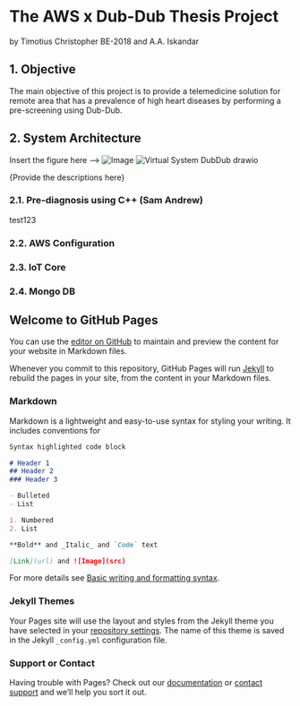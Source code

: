 # The AWS x Dub-Dub Thesis Project
by Timotius Christopher BE-2018 and A.A. Iskandar

## 1. Objective

The main objective of this project is to provide a telemedicine solution for remote area that has a prevalence of high heart diseases by performing a pre-screening using Dub-Dub.

## 2. System Architecture 

Insert the figure here --> ![Image](src)
![Virtual System DubDub drawio](https://user-images.githubusercontent.com/61266571/169597242-93dd7fd7-bc98-493c-abff-bc58efcd93b3.png)




{Provide the descriptions here}

### 2.1. Pre-diagnosis using C++ (Sam Andrew)
test123

### 2.2. AWS Configuration

### 2.3. IoT Core

### 2.4. Mongo DB




## Welcome to GitHub Pages

You can use the [editor on GitHub](https://github.com/mydubdub/aws-dubdub/edit/gh-pages/index.md) to maintain and preview the content for your website in Markdown files.

Whenever you commit to this repository, GitHub Pages will run [Jekyll](https://jekyllrb.com/) to rebuild the pages in your site, from the content in your Markdown files.

### Markdown

Markdown is a lightweight and easy-to-use syntax for styling your writing. It includes conventions for

```markdown
Syntax highlighted code block

# Header 1
## Header 2
### Header 3

- Bulleted
- List

1. Numbered
2. List

**Bold** and _Italic_ and `Code` text

[Link](url) and ![Image](src)
```

For more details see [Basic writing and formatting syntax](https://docs.github.com/en/github/writing-on-github/getting-started-with-writing-and-formatting-on-github/basic-writing-and-formatting-syntax).

### Jekyll Themes

Your Pages site will use the layout and styles from the Jekyll theme you have selected in your [repository settings](https://github.com/mydubdub/aws-dubdub/settings/pages). The name of this theme is saved in the Jekyll `_config.yml` configuration file.

### Support or Contact

Having trouble with Pages? Check out our [documentation](https://docs.github.com/categories/github-pages-basics/) or [contact support](https://support.github.com/contact) and we’ll help you sort it out.
